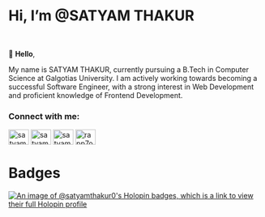 <H1>Hi, I’m @SATYAM THAKUR </H1>
<br>
      
👋 **Hello**,    

My name is SATYAM THAKUR, currently pursuing a B.Tech in Computer Science at Galgotias University. I am actively working towards becoming a successful Software Engineer, with a strong interest in Web Development and proficient knowledge of Frontend Development.


<h3 align="left">Connect with me:</h3>
<p align="left">
<a href="https://www.linkedin.com/in/satyam-thakur-a610b4249/" target="blank"><img align="center" src="https://raw.githubusercontent.com/rahuldkjain/github-profile-readme-generator/master/src/images/icons/Social/linked-in-alt.svg" alt="satyam thakur" height="30" width="40" /></a>
<a href="https://www.hackerrank.com/profile/sk165344" target="blank"><img align="center" src="https://raw.githubusercontent.com/rahuldkjain/github-profile-readme-generator/master/src/images/icons/Social/hackerrank.svg" alt="satyam thakur" height="30" width="40" /></a>
<a href="https://leetcode.com/u/tan_X/" target="blank"><img align="center" src="https://raw.githubusercontent.com/rahuldkjain/github-profile-readme-generator/master/src/images/icons/Social/leet-code.svg" alt="satyam thakur" height="30" width="40" /></a>
<a href="https://www.geeksforgeeks.org/user/satyam_thakur/" target="blank"><img align="center" src="https://raw.githubusercontent.com/rahuldkjain/github-profile-readme-generator/master/src/images/icons/Social/geeks-for-geeks.svg" alt="rapp7o1o" height="30" width="40" /></a>
</p>



# Badges
[![An image of @satyamthakur0's Holopin badges, which is a link to view their full Holopin profile](https://holopin.me/satyamthakur0)](https://holopin.io/@satyamthakur0)
